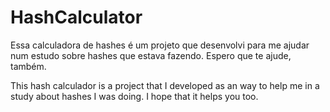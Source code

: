 # HashCalculator

Essa calculadora de hashes é um projeto que desenvolvi para me ajudar num estudo sobre hashes que estava fazendo. Espero que te ajude, também.

This hash calculador is a project that I developed as an way to help me in a study about hashes I was doing. I hope that it helps you too.
